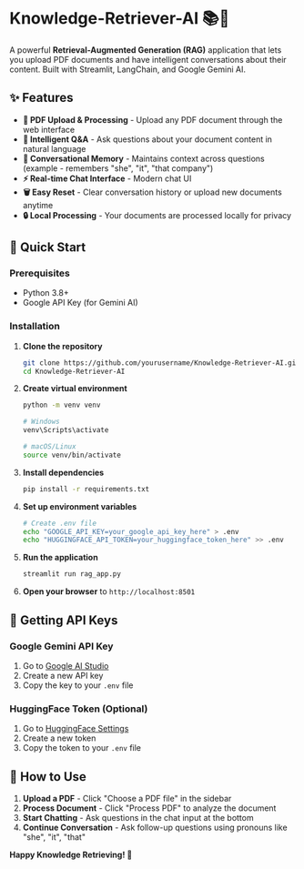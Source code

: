 # Knowledge-Retriever-AI 📚🤖

A powerful **Retrieval-Augmented Generation (RAG)** application that lets you upload PDF documents and have intelligent conversations about their content. Built with Streamlit, LangChain, and Google Gemini AI.

## ✨ Features

- **📄 PDF Upload & Processing** - Upload any PDF document through the web interface
- **🧠 Intelligent Q&A** - Ask questions about your document content in natural language
- **💬 Conversational Memory** - Maintains context across questions (example - remembers "she", "it", "that company")
- **⚡ Real-time Chat Interface** - Modern chat UI
- **🗑️ Easy Reset** - Clear conversation history or upload new documents anytime
- **🔒 Local Processing** - Your documents are processed locally for privacy

## 🚀 Quick Start

### Prerequisites
- Python 3.8+
- Google API Key (for Gemini AI)

### Installation

1. **Clone the repository**
   ```bash
   git clone https://github.com/yourusername/Knowledge-Retriever-AI.git
   cd Knowledge-Retriever-AI
   ```

2. **Create virtual environment**
   ```bash
   python -m venv venv
   
   # Windows
   venv\Scripts\activate
   
   # macOS/Linux
   source venv/bin/activate
   ```

3. **Install dependencies**
   ```bash
   pip install -r requirements.txt
   ```

4. **Set up environment variables**
   ```bash
   # Create .env file
   echo "GOOGLE_API_KEY=your_google_api_key_here" > .env
   echo "HUGGINGFACE_API_TOKEN=your_huggingface_token_here" >> .env
   ```

5. **Run the application**
   ```bash
   streamlit run rag_app.py
   ```

6. **Open your browser** to `http://localhost:8501`

## 🔑 Getting API Keys

### Google Gemini API Key
1. Go to [Google AI Studio](https://makersuite.google.com/app/apikey)
2. Create a new API key
3. Copy the key to your `.env` file

### HuggingFace Token (Optional)
1. Go to [HuggingFace Settings](https://huggingface.co/settings/tokens)
2. Create a new token
3. Copy the token to your `.env` file

## 📖 How to Use

1. **Upload a PDF** - Click "Choose a PDF file" in the sidebar
2. **Process Document** - Click "Process PDF" to analyze the document
3. **Start Chatting** - Ask questions in the chat input at the bottom
4. **Continue Conversation** - Ask follow-up questions using pronouns like "she", "it", "that"


**Happy Knowledge Retrieving! 🎉**